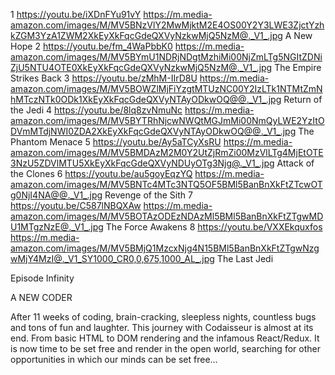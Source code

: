 1	https://youtu.be/iXDnFYu91vY	https://m.media-amazon.com/images/M/MV5BNzVlY2MwMjktM2E4OS00Y2Y3LWE3ZjctYzhkZGM3YzA1ZWM2XkEyXkFqcGdeQXVyNzkwMjQ5NzM@._V1_.jpg	A New Hope
2	https://youtu.be/fm_4WaPbbK0	https://m.media-amazon.com/images/M/MV5BYmU1NDRjNDgtMzhiMi00NjZmLTg5NGItZDNiZjU5NTU4OTE0XkEyXkFqcGdeQXVyNzkwMjQ5NzM@._V1_.jpg	The Empire Strikes Back
3	https://youtu.be/zMhM-IIrD8U	https://m.media-amazon.com/images/M/MV5BOWZlMjFiYzgtMTUzNC00Y2IzLTk1NTMtZmNhMTczNTk0ODk1XkEyXkFqcGdeQXVyNTAyODkwOQ@@._V1_.jpg	Return of the Jedi
4	https://youtu.be/8lq8zvNmuNc	https://m.media-amazon.com/images/M/MV5BYTRhNjcwNWQtMGJmMi00NmQyLWE2YzItODVmMTdjNWI0ZDA2XkEyXkFqcGdeQXVyNTAyODkwOQ@@._V1_.jpg	The Phantom Menace
5	https://youtu.be/Ay5aTCyXsRU	https://m.media-amazon.com/images/M/MV5BMDAzM2M0Y2UtZjRmZi00MzVlLTg4MjEtOTE3NzU5ZDVlMTU5XkEyXkFqcGdeQXVyNDUyOTg3Njg@._V1_.jpg	Attack of the Clones
6	https://youtu.be/au5goyEqzYQ	https://m.media-amazon.com/images/M/MV5BNTc4MTc3NTQ5OF5BMl5BanBnXkFtZTcwOTg0NjI4NA@@._V1_.jpg	Revenge of the Sith
7	https://youtu.be/C587lNBQXAw	https://m.media-amazon.com/images/M/MV5BOTAzODEzNDAzMl5BMl5BanBnXkFtZTgwMDU1MTgzNzE@._V1_.jpg	The Force Awakens
8	https://youtu.be/VXXEkquxfos	https://m.media-amazon.com/images/M/MV5BMjQ1MzcxNjg4N15BMl5BanBnXkFtZTgwNzgwMjY4MzI@._V1_SY1000_CR0,0,675,1000_AL_.jpg	The Last Jedi



Episode Infinity

A NEW CODER

After 11 weeks of coding, brain-cracking, sleepless nights, countless bugs and tons of fun and laughter. This journey with Codaisseur is almost at its end. From basic HTML to DOM rendering and the infamous React/Redux. It is now time to be set free and render in the open world, searching for other opportunities in which our minds can be set free...
